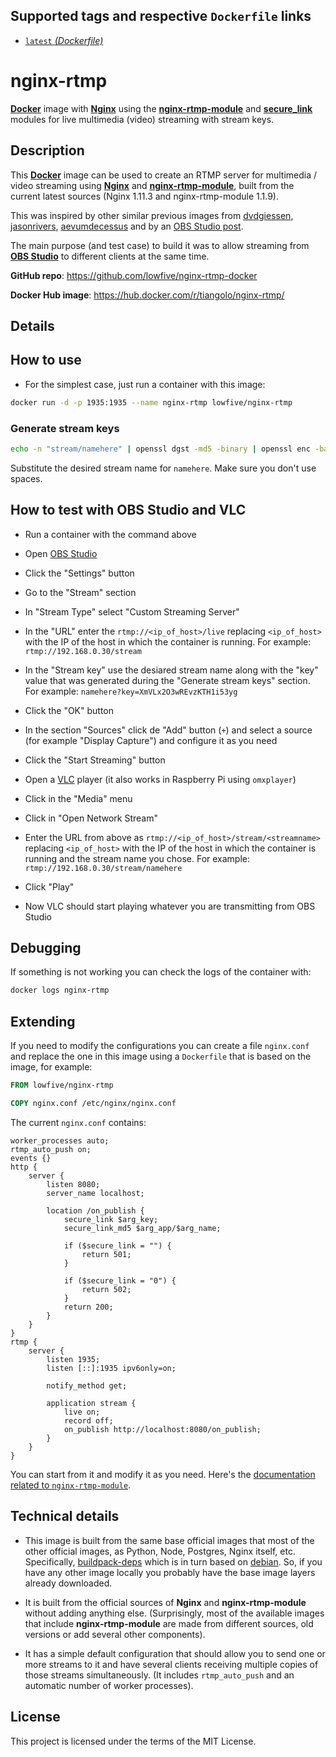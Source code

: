 ## Supported tags and respective `Dockerfile` links

* [`latest` _(Dockerfile)_](https://github.com/lowfive/nginx-rtmp-docker/blob/master/Dockerfile)

# nginx-rtmp

[**Docker**](https://www.docker.com/) image with [**Nginx**](http://nginx.org/en/) using the [**nginx-rtmp-module**](https://github.com/arut/nginx-rtmp-module) and [**secure_link**](nginx.org/en/docs/http/ngx_http_secure_link_module.html) modules for live multimedia (video) streaming with stream keys.

## Description

This [**Docker**](https://www.docker.com/) image can be used to create an RTMP server for multimedia / video streaming using [**Nginx**](http://nginx.org/en/) and [**nginx-rtmp-module**](https://github.com/arut/nginx-rtmp-module), built from the current latest sources (Nginx 1.11.3 and nginx-rtmp-module 1.1.9).

This was inspired by other similar previous images from [dvdgiessen](https://hub.docker.com/r/dvdgiessen/nginx-rtmp-docker/), [jasonrivers](https://hub.docker.com/r/jasonrivers/nginx-rtmp/), [aevumdecessus](https://hub.docker.com/r/aevumdecessus/docker-nginx-rtmp/) and by an [OBS Studio post](https://obsproject.com/forum/resources/how-to-set-up-your-own-private-rtmp-server-using-nginx.50/).

The main purpose (and test case) to build it was to allow streaming from [**OBS Studio**](https://obsproject.com/) to different clients at the same time.

**GitHub repo**: <https://github.com/lowfive/nginx-rtmp-docker>

**Docker Hub image**: <https://hub.docker.com/r/tiangolo/nginx-rtmp/>

## Details


## How to use

* For the simplest case, just run a container with this image:

```bash
docker run -d -p 1935:1935 --name nginx-rtmp lowfive/nginx-rtmp
```

### Generate stream keys
```bash
echo -n "stream/namehere" | openssl dgst -md5 -binary | openssl enc -base64 | tr '+/' '-_' | tr -d '='
```
Substitute the desired stream name for ```namehere```. Make sure you don't use spaces.

## How to test with OBS Studio and VLC


* Run a container with the command above


* Open [OBS Studio](https://obsproject.com/)
* Click the "Settings" button
* Go to the "Stream" section
* In "Stream Type" select "Custom Streaming Server"
* In the "URL" enter the `rtmp://<ip_of_host>/live` replacing `<ip_of_host>` with the IP of the host in which the container is running. For example: `rtmp://192.168.0.30/stream`
* In the "Stream key" use the desiared stream name along with the "key" value that was generated during the "Generate stream keys" section. For example: `namehere?key=XmVLx2O3wREvzKTH1i53yg`
* Click the "OK" button
* In the section "Sources" click de "Add" button (`+`) and select a source (for example "Display Capture") and configure it as you need
* Click the "Start Streaming" button


* Open a [VLC](http://www.videolan.org/vlc/index.html) player (it also works in Raspberry Pi using `omxplayer`)
* Click in the "Media" menu
* Click in "Open Network Stream"
* Enter the URL from above as `rtmp://<ip_of_host>/stream/<streamname>` replacing `<ip_of_host>` with the IP of the host in which the container is running and the stream name you chose. For example: `rtmp://192.168.0.30/stream/namehere`
* Click "Play"
* Now VLC should start playing whatever you are transmitting from OBS Studio

## Debugging

If something is not working you can check the logs of the container with:

```bash
docker logs nginx-rtmp
```

## Extending

If you need to modify the configurations you can create a file `nginx.conf` and replace the one in this image using a `Dockerfile` that is based on the image, for example:

```Dockerfile
FROM lowfive/nginx-rtmp

COPY nginx.conf /etc/nginx/nginx.conf
```

The current `nginx.conf` contains:

```Nginx
worker_processes auto;
rtmp_auto_push on;
events {}
http {
    server {
        listen 8080;
        server_name localhost;

        location /on_publish {
            secure_link $arg_key;
            secure_link_md5 $arg_app/$arg_name;

            if ($secure_link = "") {
                return 501;
            }

            if ($secure_link = "0") {
                return 502;
            }
            return 200;
        }
    }
}
rtmp {
    server {
        listen 1935;
        listen [::]:1935 ipv6only=on;

        notify_method get;

        application stream {
            live on;
            record off;
            on_publish http://localhost:8080/on_publish;
        }
    }
}
```

You can start from it and modify it as you need. Here's the [documentation related to `nginx-rtmp-module`](https://github.com/arut/nginx-rtmp-module/wiki/Directives).

## Technical details

* This image is built from the same base official images that most of the other official images, as Python, Node, Postgres, Nginx itself, etc. Specifically, [buildpack-deps](https://hub.docker.com/_/buildpack-deps/) which is in turn based on [debian](https://hub.docker.com/_/debian/). So, if you have any other image locally you probably have the base image layers already downloaded.

* It is built from the official sources of **Nginx** and **nginx-rtmp-module** without adding anything else. (Surprisingly, most of the available images that include **nginx-rtmp-module** are made from different sources, old versions or add several other components).

* It has a simple default configuration that should allow you to send one or more streams to it and have several clients receiving multiple copies of those streams simultaneously. (It includes `rtmp_auto_push` and an automatic number of worker processes).

## License

This project is licensed under the terms of the MIT License.
